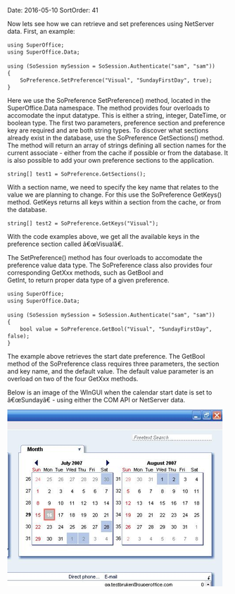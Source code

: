 Date: 2016-05-10
SortOrder: 41

Now lets see how we can retrieve and set preferences using NetServer data. First, an example:

```
using SuperOffice;
using SuperOffice.Data;
 
using (SoSession mySession = SoSession.Authenticate("sam", "sam"))
{
    SoPreference.SetPreference("Visual", "SundayFirstDay", true);
}
```

Here we use the SoPreference SetPreference() method, located in the SuperOffice.Data namespace. The method provides four overloads to accomodate the input datatype. This is either a string, integer, DateTime, or boolean type. The first two parameters, preference section and preference key are required and are both string types. To discover what sections already exist in the database, use the SoPreference GetSections() method. The method will return an array of strings defining all section names for the current associate - either from the cache if possible or from the database. It is also possible to add your own preference sections to the application.

```
string[] test1 = SoPreference.GetSections();
```

With a section name, we need to specify the key name that relates to the value we are planning to change. For this use the SoPreference GetKeys() method. GetKeys returns all keys within a section from the cache, or from the database.

```
string[] test2 = SoPreference.GetKeys("Visual");
```

With the code examples above, we get all the available keys in the preference section called â€œVisualâ€.

The SetPreference() method has four overloads to accomodate the preference value data type. The SoPreference class also provides four corresponding GetXxx methods, such as GetBool and GetInt, to return proper data type of a given preference.

```
using SuperOffice;
using SuperOffice.Data;
 
using (SoSession mySession = SoSession.Authenticate("sam", "sam"))
{
    bool value = SoPreference.GetBool("Visual", "SundayFirstDay",
false);
}
```

The example above retrieves the start date preference. The GetBool method of the SoPreference class requires three parameters, the section and key name, and the default value. The default value parameter is an overload on two of the four GetXxx methods.

Below is an image of the WInGUI when the calendar start date is set to â€œSundayâ€ - using either the COM API or NetServer data.

**![](../../COM%20to%20NetServer%20API%20Migration_files/COM_NetServerMigration_A.png)**
